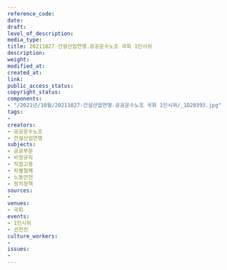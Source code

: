 ```yaml
---
reference_code: 
date: 
draft: 
level_of_description: 
media_type: 
title: 20211027-건설산업연맹.공공운수노조 국회 1인시위
description: 
weight: 
modified_at: 
created_at: 
link: 
public_access_status: 
copyright_status: 
components:
- "/2021년/10월/20211027-건설산업연맹.공공운수노조 국회 1인시위/_1D20393.jpg"
tags:
- 
creators:
- 공공운수노조
- 건설산업연맹
subjects:
- 공공부문
- 비정규직
- 직접고용
- 차별철폐
- 노동안전
- 정치정책
sources:
- 
venues:
- 국회
events:
- 1인시위
- 선전전
culture_workers:
- 
issues:
- 
---
```

